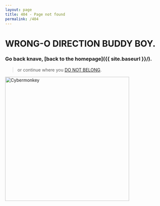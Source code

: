 ```yaml
---
layout: page
title: 404 - Page not found
permalink: /404
---
```


# WRONG-O DIRECTION BUDDY BOY. 

### Go back knave, [back to the homepage]({{ site.baseurl }}/).


> or continue where you [DO NOT BELONG]( https://tetrageddon.com).

<img src="https://tetrageddon.com/index.hyperesources/Monkey_Loop01.gif" alt="Cybermonkey" style="width: 400px;"/>
